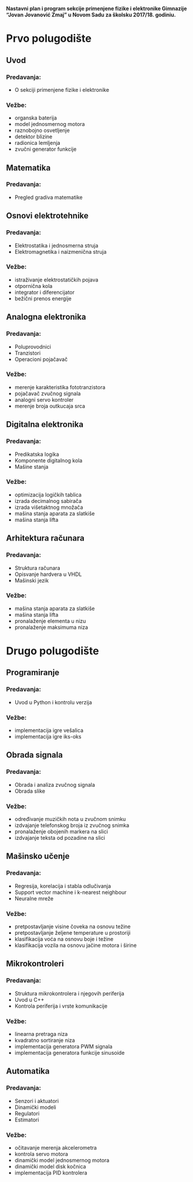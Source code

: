 **Nastavni plan i program sekcije primenjene fizike i elektronike Gimnazije “Jovan Jovanović Zmaj” u Novom Sadu za školsku 2017/18. godiniu.**

# Prvo polugodište

## Uvod

### Predavanja:
- O sekciji primenjene fizike i elektronike

### Vežbe:
- organska baterija
- model jednosmernog motora
- raznobojno osvetljenje
- detektor blizine
- radionica lemljenja
- zvučni generator funkcije



## Matematika

### Predavanja:
- Pregled gradiva matematike



## Osnovi elektrotehnike

### Predavanja:
- Elektrostatika i jednosmerna struja
- Elektromagnetika i naizmenična struja

### Vežbe:
- istraživanje elektrostatičkih pojava
- otpornična kola
- integrator i diferencijator
- bežični prenos energije



## Analogna elektronika

### Predavanja:
- Poluprovodnici
- Tranzistori
- Operacioni pojačavač

### Vežbe:
- merenje karakteristika fototranzistora
- pojačavač zvučnog signala
- analogni servo kontroler
- merenje broja outkucaja srca



## Digitalna elektronika

### Predavanja:
- Predikatska logika
- Komponente digitalnog kola
- Mašine stanja

### Vežbe:
- optimizacija logičkih tablica
- izrada decimalnog sabirača
- izrada višetaktnog množača
- mašina stanja aparata za slatkiše
- mašina stanja lifta



## Arhitektura računara

### Predavanja:
- Struktura računara
- Opisvanje hardvera u VHDL
- Mašinski jezik

### Vežbe:
- mašina stanja aparata za slatkiše
- mašina stanja lifta
- pronalaženje elementa u nizu
- pronalaženje maksimuma niza



# Drugo polugodište

## Programiranje

### Predavanja:
- Uvod u Python i kontrolu verzija

### Vežbe:
- implementacija igre vešalica
- implementacija igre iks-oks



## Obrada signala

### Predavanja:
- Obrada i analiza zvučnog signala
- Obrada slike

### Vežbe:
- određivanje muzičkih nota u zvučnom snimku
- izdvajanje telefonskog broja iz zvučnog snimka
- pronalaženje obojenih markera na slici
- izdvajanje teksta od pozadine na slici



## Mašinsko učenje

### Predavanja:
- Regresija, korelacija i stabla odlučivanja
- Support vector machine i k-nearest neighbour
- Neuralne mreže

### Vežbe:
- pretpostavljanje visine čoveka na osnovu težine
- pretpostavljanje željene temperature u prostoriji
- klasifikacija voća na osnovu boje i težine
- klasifikacija vozila na osnovu jačine motora i širine



## Mikrokontroleri

### Predavanja:
- Struktura mikrokontrolera i njegovih periferija
- Uvod u C++
- Kontrola periferija i vrste komunikacije

### Vežbe:
- linearna pretraga niza
- kvadratno sortiranje niza
- implementacija generatora PWM signala
- implementacija generatora funkcije sinusoide



## Automatika

### Predavanja:
- Senzori i aktuatori
- Dinamički modeli
- Regulatori
- Estimatori

### Vežbe:
- očitavanje merenja akcelerometra
- kontrola servo motora
- dinamički model jednosmernog motora
- dinamički model disk kočnica
- implementacija PID kontrolera
